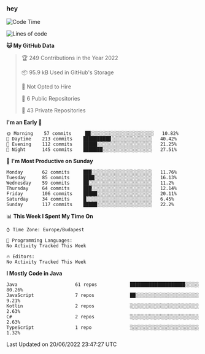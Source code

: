 ### hey

<!--START_SECTION:waka-->
![Code Time](http://img.shields.io/badge/Code%20Time-799%20hrs%209%20mins-blue)

![Lines of code](https://img.shields.io/badge/From%20Hello%20World%20I%27ve%20Written-508%20Thousand%20lines%20of%20code-blue)

**🐱 My GitHub Data** 

> 🏆 249 Contributions in the Year 2022
 > 
> 📦 95.9 kB Used in GitHub's Storage 
 > 
> 🚫 Not Opted to Hire
 > 
> 📜 6 Public Repositories 
 > 
> 🔑 43 Private Repositories  
 > 
**I'm an Early 🐤** 

```text
🌞 Morning    57 commits     ██░░░░░░░░░░░░░░░░░░░░░░░   10.82% 
🌆 Daytime    213 commits    ██████████░░░░░░░░░░░░░░░   40.42% 
🌃 Evening    112 commits    █████░░░░░░░░░░░░░░░░░░░░   21.25% 
🌙 Night      145 commits    ███████░░░░░░░░░░░░░░░░░░   27.51%

```
📅 **I'm Most Productive on Sunday** 

```text
Monday       62 commits     ███░░░░░░░░░░░░░░░░░░░░░░   11.76% 
Tuesday      85 commits     ████░░░░░░░░░░░░░░░░░░░░░   16.13% 
Wednesday    59 commits     ██░░░░░░░░░░░░░░░░░░░░░░░   11.2% 
Thursday     64 commits     ███░░░░░░░░░░░░░░░░░░░░░░   12.14% 
Friday       106 commits    █████░░░░░░░░░░░░░░░░░░░░   20.11% 
Saturday     34 commits     █░░░░░░░░░░░░░░░░░░░░░░░░   6.45% 
Sunday       117 commits    █████░░░░░░░░░░░░░░░░░░░░   22.2%

```


📊 **This Week I Spent My Time On** 

```text
⌚︎ Time Zone: Europe/Budapest

💬 Programming Languages: 
No Activity Tracked This Week

🔥 Editors: 
No Activity Tracked This Week

```

**I Mostly Code in Java** 

```text
Java                     61 repos            ████████████████████░░░░░   80.26% 
JavaScript               7 repos             ██░░░░░░░░░░░░░░░░░░░░░░░   9.21% 
Kotlin                   2 repos             ░░░░░░░░░░░░░░░░░░░░░░░░░   2.63% 
C#                       2 repos             ░░░░░░░░░░░░░░░░░░░░░░░░░   2.63% 
TypeScript               1 repo              ░░░░░░░░░░░░░░░░░░░░░░░░░   1.32%

```



 Last Updated on 20/06/2022 23:47:27 UTC
<!--END_SECTION:waka-->
